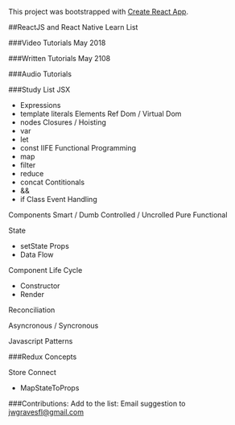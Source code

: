 This project was bootstrapped with [Create React App](https://github.com/facebookincubator/create-react-app).


##ReactJS and React Native Learn List

###Video Tutorials
May 2018

###Written Tutorials
May 2108

###Audio Tutorials



###Study List
JSX 
- Expressions
- template literals
Elements
Ref
Dom / Virtual Dom
- nodes
Closures / Hoisting
- var
- let
- const
IIFE
Functional Programming
- map
- filter
- reduce
- concat
Contitionals
- &&
- if
Class
Event Handling

Components
Smart / Dumb
Controlled / Uncrolled
Pure
Functional

State
- setState
Props
- Data Flow

Component Life Cycle
- Constructor
- Render

Reconciliation

Asyncronous / Syncronous

Javascript Patterns

###Redux Concepts

Store
Connect
- MapStateToProps

###Contributions:
Add to the list:
Email suggestion to jwgravesfl@gmail.com